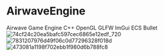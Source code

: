 # AirwaveEngine
Airwave Game Engine
C++ OpenGL GLFW ImGui ECS Bullet
![74cf24c20ea5bafc597cec6865e12edf_720](https://github.com/user-attachments/assets/baf6e077-461a-493e-a239-d6e999d64dac)
![7831207976d49f06c0d77296328f018d](https://github.com/user-attachments/assets/6c7b1f6c-d645-4588-ab32-2bfd3d46ced4)
![473081a1198f702ebb1f980d6b788fc8](https://github.com/user-attachments/assets/cd33a535-6ef7-497c-a7fc-dd349fba0fc2)
